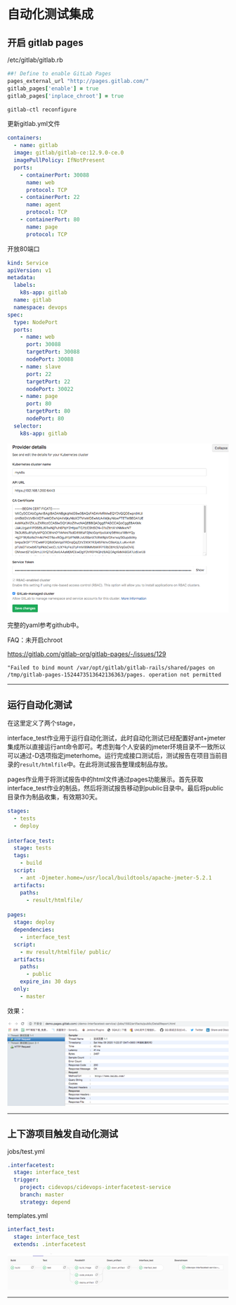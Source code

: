 # 自动化测试集成

## 开启 gitlab pages

/etc/gitlab/gitlab.rb

```ruby
##! Define to enable GitLab Pages
pages_external_url "http://pages.gitlab.com/"
gitlab_pages['enable'] = true
gitlab_pages['inplace_chroot'] = true
```

```bash
gitlab-ctl reconfigure
```

更新gitlab.yml文件

```yaml
containers:
  - name: gitlab
  image: gitlab/gitlab-ce:12.9.0-ce.0
  imagePullPolicy: IfNotPresent
  ports:
    - containerPort: 30088
      name: web
      protocol: TCP
    - containerPort: 22
      name: agent
      protocol: TCP
    - containerPort: 80
      name: page
      protocol: TCP
```

开放80端口

```yaml
kind: Service
apiVersion: v1
metadata:
  labels:
    k8s-app: gitlab
  name: gitlab
  namespace: devops
spec:
  type: NodePort
  ports:
    - name: web
      port: 30088
      targetPort: 30088
      nodePort: 30088
    - name: slave
      port: 22
      targetPort: 22
      nodePort: 30022
    - name: page
      port: 80
      targetPort: 80
      nodePort: 80
  selector:
    k8s-app: gitlab
```

![images](images/04-21.png)

完整的yaml参考github中。

FAQ：未开启chroot

https://gitlab.com/gitlab-org/gitlab-pages/-/issues/129

```
"Failed to bind mount /var/opt/gitlab/gitlab-rails/shared/pages on /tmp/gitlab-pages-1524473513642136363/pages. operation not permitted
```

---

## 运行自动化测试

在这里定义了两个stage，

interface_test作业用于运行自动化测试，此时自动化测试已经配置好ant+jmeter集成所以直接运行ant命令即可。考虑到每个人安装的jmeter环境目录不一致所以可以通过-D选项指定jmeterhome。运行完成接口测试后，测试报告在项目当前目录的`result/htmlfile`中。在此将测试报告整理成制品存放。

pages作业用于将测试报告中的html文件通过pages功能展示。首先获取interface_test作业的制品，然后将测试报告移动到public目录中。最后将public目录作为制品收集，有效期30天。

```yaml
stages:
  - tests
  - deploy

interface_test:
  stage: tests
  tags:
    - build
  script:
    - ant -Djmeter.home=/usr/local/buildtools/apache-jmeter-5.2.1
  artifacts:
    paths:
      - result/htmlfile/
  
pages:
  stage: deploy
  dependencies:
    - interface_test
  script:
    - mv result/htmlfile/ public/
  artifacts:
    paths:
      - public
    expire_in: 30 days
  only:
    - master
```

效果：

![images](images/04-22.png)

---

## 上下游项目触发自动化测试

jobs/test.yml

```yaml
.interfacetest:
  stage: interface_test
  trigger: 
    project: cidevops/cidevops-interfacetest-service
    branch: master
    strategy: depend

```

templates.yml

```yaml
interfact_test:
  stage: interface_test
  extends: .interfacetest
```

![images](images/04-23.png)

---

